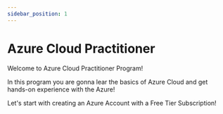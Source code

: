 ```yaml
---
sidebar_position: 1
---
```


# Azure Cloud Practitioner

Welcome to Azure Cloud Practitioner Program!

In this program you are gonna lear the basics of Azure Cloud and get hands-on experience with the Azure!

Let's start with creating an Azure Account with a Free Tier Subscription!
